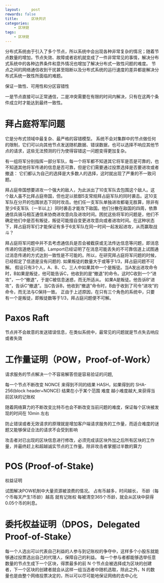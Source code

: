 ```yaml
---
layout:     post
rewards: false
title:      区块共识
categories:
    - 区块链
tags:
    - 区块链
---
```


分布式系统由于引入了多个节点，所以系统中会出现各种非常复杂的情况；随着节点数量的增加，节点失效、故障或者宕机就变成了一件非常常见的事情，解决分布式系统中的各种边界条件和意外情况也增加了解决分布式一致性问题的难度。
节点之间的网络通信收到干扰甚至阻断以及分布式系统的运行速度的差异都是解决分布式系统一致性所面临的难题。

保证一致性、可用性和分区容错性

一是节点直接可以正常通信，二是冲突需要在有限的时间内解决，只有在这两个条件成立时才能达到最终一致性。


# 拜占庭将军问题

它是分布式领域中最复杂、最严格的容错模型。
系统不会对集群中的节点做任何的限制，它们可以向其他节点发送随机数据、错误数据，也可以选择不响应其他节点的请求，这些无法预测的行为使得容错这一问题变得更加复杂。


有一组将军分别指挥一部分军队，每一个将军都不知道其它将军是否是可靠的，也不知道其他将军传递的信息是否可靠，但是它们需要通过投票选择是否要进攻或者撤退：
它们都认为自己的选择是大多数人的选择，这时就出现了严重的不一致问题。

拜占庭帝国想要进攻一个强大的敌人，为此派出了10支军队去包围这个敌人。这个敌人虽不比拜占庭帝国，但也足以抵御5支常规拜占庭军队的同时袭击。这10支军队在分开的包围状态下同时攻击。他们任一支军队单独进攻都毫无胜算，除非有至少6支军队（一半以上）同时袭击才能攻下敌国。他们分散在敌国的四周，依靠通信兵骑马相互通信来协商进攻意向及进攻时间。困扰这些将军的问题是，他们不确定他们中是否有叛徒，叛徒可能擅自变更进攻意向或者进攻时间。在这种状态下，拜占庭将军们才能保证有多于6支军队在同一时间一起发起进攻，从而赢取战斗？

拜占庭将军问题中并不去考虑通信兵是否会被截获或无法传达信息等问题，即消息传递的信道绝无问题。Lamport已经证明了在消息可能丢失的不可靠信道上试图通过消息传递的方式达到一致性是不可能的。所以，在研究拜占庭将军问题的时候，已经假定了信道是没有问题的.
如果叛徒的数量大于或等于1/3，拜占庭问题不可解。
假设只有3个人，A、B、C，三人中如果其中一个是叛徒。当A发出进攻命令时，B如果是叛徒，他可能告诉C，他收到的是“撤退”的命令。这时C收到一个“进攻”，一个“撤退“，于是C被信息迷惑，而无所适从。
如果A是叛徒。他告诉B“进攻”，告诉C“撤退”。当C告诉B，他收到“撤退”命令时，B由于收到了司令“进攻”的命令，而无法与C保持一致。
正由于上述原因，在只有三个角色的系统中，只要有一个是叛徒，即叛徒数等于1/3，拜占庭问题便不可解。


# Paxos  Raft
节点并不会故意的发送错误信息，在类似系统中，最常见的问题就是节点失去响应或者失效

# 工作量证明（POW，Proof-of-Work）
请求服务的节点解决一个不容易解答但是容易验证的问题,

每一个节点不断改变 NONCE    来得到不同的结果 HASH，如果得到的 SHA-256(block header+NONCE) 结果在小于某个范围 难度 越小难度越大,来获得当前区块的记账权

随着网络算力的不断改变比特币也会不断改变当前问题的难度，保证每个区块被发现的时间在 10min 左右

防止错误或者无效请求的原理就是增加客户端请求服务的工作量，而适合难度的谜题又能够保证合法的请求不会受到影响

攻击者对已出现的区块信息进行修改，必须完成该区块外加之后所有区块的工作量，并最终赶上和超越诚实节点的工作量。除非攻击者掌握过半数的算力


# POS (Proof-of-Stake)
权益证明

试图解决POW机制中大量资源被浪费的情况。
占有币越多，时间越长， 币龄（每个币每天产生1币龄）越高 就有记账权 每被清空365个币龄，就会从区块中获得0.05个币的利息。

# 委托权益证明（DPOS，Delegated Proof-of-Stake）

每一个人选出可以代表自己利益的人参与到记账权的争夺中，这样多个小股东就能够通过投票选出自己的代理人，保障自己的利益。
每一个参与者都能够选举任意数量的节点生成下一个区块，得票最多的前 N 个节点会被选择成为区块的创建者，下一个区块的创建者就会从这样一组当选者中随机选取，除此之外，N 的数量也是由整个网络投票决定的，所以可以尽可能地保证网络的去中心化